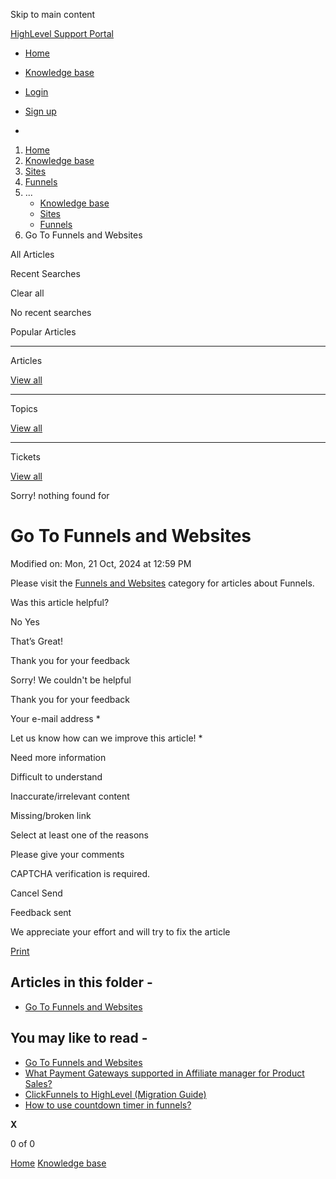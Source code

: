 Skip to main content

[ HighLevel Support Portal ](https://help.gohighlevel.com)

  * [ Home ](/support/home)
  * [ Knowledge base ](/support/solutions)

  * [Login](/support/login)
  * [Sign up](/support/signup)
  * 

  1. [Home](/support/home)
  2. [Knowledge base](/support/solutions)
  3. [Sites](/support/solutions/48000449581)
  4. [Funnels](/support/solutions/folders/155000000879)
  5. ... 
     * [Knowledge base](/support/solutions)
     * [Sites](/support/solutions/48000449581)
     * [Funnels](/support/solutions/folders/155000000879)
  6. Go To Funnels and Websites

All  Articles 

Recent Searches

Clear all

No recent searches

Popular Articles

* * *

Articles

[View all](/support/search/solutions)

* * *

Topics

[View all](/support/search/topics)

* * *

Tickets

[View all](/support/search/tickets)

Sorry! nothing found for   

# Go To Funnels and Websites

Modified on: Mon, 21 Oct, 2024 at 12:59 PM

Please visit the [Funnels and Websites](https://help.gohighlevel.com/en/support/solutions/folders/48000666011) category for articles about Funnels.

Was this article helpful?

No  Yes 

That’s Great!

Thank you for your feedback

Sorry! We couldn't be helpful

Thank you for your feedback

Your e-mail address *

Let us know how can we improve this article! *

Need more information 

Difficult to understand 

Inaccurate/irrelevant content 

Missing/broken link 

Select at least one of the reasons 

Please give your comments 

CAPTCHA verification is required. 

Cancel  Send 

Feedback sent

We appreciate your effort and will try to fix the article

[Print](javascript:print\(\))

## Articles in this folder -

  * [Go To Funnels and Websites](/support/solutions/articles/155000004037-go-to-funnels-and-websites)

## You may like to read -

  * [Go To Funnels and Websites](/support/solutions/articles/155000004038-go-to-funnels-and-websites)
  * [What Payment Gateways supported in Affiliate manager for Product Sales?](/support/solutions/articles/155000003656-what-payment-gateways-supported-in-affiliate-manager-for-product-sales-)
  * [ClickFunnels to HighLevel (Migration Guide)](/support/solutions/articles/155000003389-clickfunnels-to-highlevel-migration-guide-)
  * [How to use countdown timer in funnels?](/support/solutions/articles/155000003122-how-to-use-countdown-timer-in-funnels-)

**X**

0 of 0 []()

[Home](/support/home) [Knowledge base](/support/solutions)
